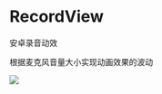 # RecordView
安卓录音动效

根据麦克风音量大小实现动画效果的波动

![](https://github.com/XiqingLiu/RecordView/blob/master/snipaste_20170918_151826.png?raw=true)